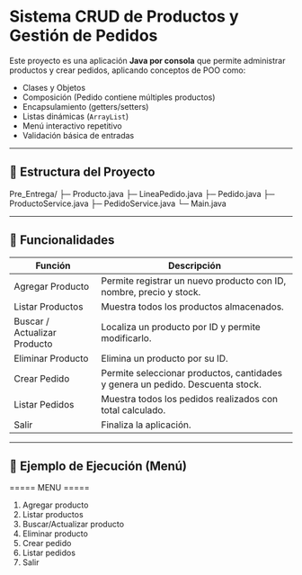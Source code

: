 # Sistema CRUD de Productos y Gestión de Pedidos

Este proyecto es una aplicación **Java por consola** que permite administrar productos y crear pedidos, aplicando conceptos de POO como:
- Clases y Objetos
- Composición (Pedido contiene múltiples productos)
- Encapsulamiento (getters/setters)
- Listas dinámicas (`ArrayList`)
- Menú interactivo repetitivo
- Validación básica de entradas

---

## 🧱 Estructura del Proyecto
Pre_Entrega/
├─ Producto.java
├─ LineaPedido.java
├─ Pedido.java
├─ ProductoService.java
├─ PedidoService.java
└─ Main.java

---

## 📝 Funcionalidades

| Función                                | Descripción |
|----------------------------------------|-------------|
| Agregar Producto                       | Permite registrar un nuevo producto con ID, nombre, precio y stock. |
| Listar Productos                       | Muestra todos los productos almacenados. |
| Buscar / Actualizar Producto           | Localiza un producto por ID y permite modificarlo. |
| Eliminar Producto                      | Elimina un producto por su ID. |
| Crear Pedido                           | Permite seleccionar productos, cantidades y genera un pedido. Descuenta stock. |
| Listar Pedidos                         | Muestra todos los pedidos realizados con total calculado. |
| Salir                                  | Finaliza la aplicación. |

---

## 🧮 Ejemplo de Ejecución (Menú)

===== MENU =====

1. Agregar producto 
2. Listar productos 
3. Buscar/Actualizar producto 
4. Eliminar producto 
5. Crear pedido 
6. Listar pedidos 
7. Salir
